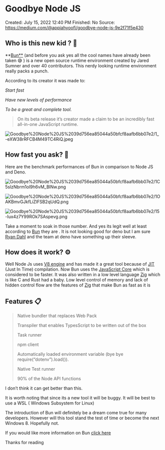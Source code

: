 # Goodbye Node JS

Created: July 15, 2022 12:40 PM
Finished: No
Source: https://medium.com/@appiahyoofi/goodbye-node-js-9e2f71f5e430

## Who is this new kid ? 🤔

**[Bun**](https://bun.sh/) (and before you ask yes all the cool names have already been taken 😅 ) is a new open source runtime environment created by Jared Sumner and over 40 contributors. This nerdy looking runtime environment really packs a punch.

According to its creator it was made to:

*Start fast*

*Have new levels of performance*

*To be a great and complete tool.*

> On its beta release it’s creator made a claim to be an incredibly fast all-in-one JavaScript runtime.
> 

![Goodbye%20Node%20JS%2039d756ea85044a50bfcf8aafb6bb07e2/1_-eXW38rRFCB4M49TC4RiQ.jpeg](Goodbye%20Node%20JS%2039d756ea85044a50bfcf8aafb6bb07e2/1_-eXW38rRFCB4M49TC4RiQ.jpeg)

## How fast you ask? 🚀

Here are the benchmark performances of Bun in comparison to Node JS and Deno.

![Goodbye%20Node%20JS%2039d756ea85044a50bfcf8aafb6bb07e2/1C5slzNbrm1ol9h6vM_BlNw.png](Goodbye%20Node%20JS%2039d756ea85044a50bfcf8aafb6bb07e2/1C5slzNbrm1ol9h6vM_BlNw.png)

![Goodbye%20Node%20JS%2039d756ea85044a50bfcf8aafb6bb07e2/1OAKBmvGJkfLiZlFSB2qUdQ.png](Goodbye%20Node%20JS%2039d756ea85044a50bfcf8aafb6bb07e2/1OAKBmvGJkfLiZlFSB2qUdQ.png)

![Goodbye%20Node%20JS%2039d756ea85044a50bfcf8aafb6bb07e2/15-Iux4z7Y99ROk7SAspevg.png](Goodbye%20Node%20JS%2039d756ea85044a50bfcf8aafb6bb07e2/15-Iux4z7Y99ROk7SAspevg.png)

Take a moment to soak in those number. And yes its legit well at least according to [Bun](https://bun.sh/) they are . It is not looking good for deno but I am sure [Ryan Dahl](https://en.wikipedia.org/wiki/Ryan_Dahl) and the team at deno have something up their sleeve.

## How does it work? ⚙️

Well Node Js uses [V8 engine](https://v8.dev/) and has made it a great tool because of [JIT](https://www.ibm.com/docs/en/sdk-java-technology/8?topic=reference-jit-compiler) (Just In Time) compilation. Now Bun uses the [JavaScript Core](https://developer.apple.com/documentation/javascriptcore) which is considered to be faster. It was also written in a low level language [Zig](https://ziglang.org/) which is like C and Rust had a baby. Low level control of memory and lack of hidden control flow are the features of [Zig](https://ziglang.org/) that make Bun as fast as it is

## Features 📋

> Native bundler that replaces Web Pack
> 
> 
> Transpiler that enables TypesScript to be written out of the box
> 
> Task runner
> 
> npm client
> 
> Automatically loaded environment variable (bye bye require(“dotenv”).load()).
> 
> Native Test runner
> 
> 90% of the Node API functions
> 

I don’t think it can get better than this.

It is worth noting that since its a new tool it will be buggy. It will be best to use a WSL ( Windows Subsystem for Linux)

The introduction of Bun will definitely be a dream come true for many developers. However will this tool stand the test of time or become the next Windows 8. Hopefully not.

If you would like more information on Bun [click here](https://bun.sh/)

Thanks for reading